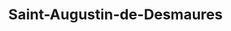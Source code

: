 ---
title: Saint-Augustin-de-Desmaures
url: /saint-augustin-de-desmaures/
latitude: 46.742
longitude: -71.468
---